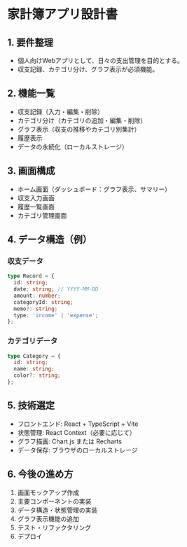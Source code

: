 # 家計簿アプリ設計書

## 1. 要件整理
- 個人向けWebアプリとして、日々の支出管理を目的とする。
- 収支記録、カテゴリ分け、グラフ表示が必須機能。

## 2. 機能一覧
- 収支記録（入力・編集・削除）
- カテゴリ分け（カテゴリの追加・編集・削除）
- グラフ表示（収支の推移やカテゴリ別集計）
- 履歴表示
- データの永続化（ローカルストレージ）

## 3. 画面構成
- ホーム画面（ダッシュボード：グラフ表示、サマリー）
- 収支入力画面
- 履歴一覧画面
- カテゴリ管理画面

## 4. データ構造（例）

### 収支データ
```ts
type Record = {
  id: string;
  date: string; // YYYY-MM-DD
  amount: number;
  categoryId: string;
  memo?: string;
  type: 'income' | 'expense';
};
```

### カテゴリデータ
```ts
type Category = {
  id: string;
  name: string;
  color?: string;
};
```

## 5. 技術選定
- フロントエンド: React + TypeScript + Vite
- 状態管理: React Context（必要に応じて）
- グラフ描画: Chart.js または Recharts
- データ保存: ブラウザのローカルストレージ

## 6. 今後の進め方
1. 画面モックアップ作成
2. 主要コンポーネントの実装
3. データ構造・状態管理の実装
4. グラフ表示機能の追加
5. テスト・リファクタリング
6. デプロイ